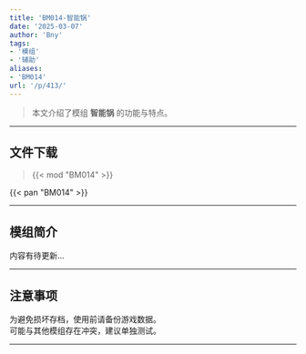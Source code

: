 ```yaml
---
title: 'BM014-智能锅'
date: '2025-03-07'
author: 'Bny'
tags:
- '模组'
- '辅助'
aliases:
- 'BM014'
url: '/p/413/'
---
```


> 本文介绍了模组 **智能锅** 的功能与特点。

---

## 文件下载  

> {{< mod "BM014" >}}  

{{< pan "BM014" >}}  

---

## 模组简介

>  
内容有待更新...  

---

## 注意事项

>  
为避免损坏存档，使用前请备份游戏数据。  
可能与其他模组存在冲突，建议单独测试。  

---

